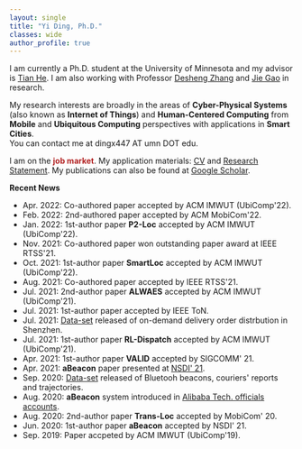 ```yaml
---
layout: single
title: "Yi Ding, Ph.D."
classes: wide
author_profile: true
---
```


I am currently a Ph.D. student at the University of Minnesota and my advisor is [Tian He](https://www-users.cs.umn.edu/~tianhe/). I am also working with Professor [Desheng Zhang](https://www.cs.rutgers.edu/~dz220/) and [Jie Gao](https://sites.rutgers.edu/jie-gao/about/) in research.

My research interests are broadly in the areas of **Cyber-Physical Systems** (also known as **Internet of Things**) and **Human-Centered Computing** from **Mobile** and **Ubiquitous Computing** perspectives with applications in **Smart Cities**.<br>You can contact me at dingx447 AT umn DOT edu.

I am on the <span style="color:FireBrick">**job market**</span>. My application materials: [CV](/assets/files/CV_Yi.pdf/) and [Research Statement](/assets/files/Research_Statement_Yi.pdf/). My publications can also be found at [Google Scholar](https://scholar.google.com/citations?user=umiRGkUAAAAJ).

**Recent News**

* Apr. 2022: Co-authored paper accepted by ACM IMWUT (UbiComp'22).
* Feb. 2022: 2nd-authored paper accepted by ACM MobiCom'22.
* Jan. 2022: 1st-author paper **P2-Loc** accepted by ACM IMWUT (UbiComp'22).
* Nov. 2021: Co-authored paper won outstanding paper award at IEEE RTSS'21.
* Oct. 2021: 1st-author paper **SmartLoc** accepted by ACM IMWUT (UbiComp'22).
* Aug. 2021: Co-authored paper accepted by IEEE RTSS'21.
* Jul. 2021: 2nd-author paper **ALWAES** accepted by ACM IMWUT (UbiComp'21).
* Jul. 2021: 1st-author paper accepted by IEEE ToN.
* Jul. 2021: [Data-set](https://tianchi.aliyun.com/dataset/dataDetail?dataId=106807) released of on-demand delivery order distrbution in Shenzhen.
* Jul. 2021: 1st-author paper **RL-Dispatch** accepted by ACM IMWUT (UbiComp'21).
* Apr. 2021: 1st-author paper **VALID** accepted by SIGCOMM' 21.
* Apr. 2021: **aBeacon** paper presented at [NSDI' 21](https://www.usenix.org/conference/nsdi21/presentation/ding).
* Sep. 2020: [Data-set](https://tianchi.aliyun.com/dataset/dataDetail?dataId=76359) released of Bluetooh beacons, couriers' reports and trajectories.
* Aug. 2020: **aBeacon** system introduced in [Alibaba Tech. officials accounts](https://mp.weixin.qq.com/s/7jVa-K-qUlYIrCg3YpPSEQ).
* Aug. 2020: 2nd-author paper **Trans-Loc** accepted by MobiCom' 20.
* Jun. 2020: 1st-author paper **aBeacon** accepted by NSDI' 21.
* Sep. 2019: Paper accpeted by ACM IMWUT (UbiComp'19).


<!-- <p align="left">
<img src="pipi.jpg"  alt="pipi" height="120">
<img src="turnip.png"  alt="turnip" height="120">
</p>
My cats, pipi (not "pip"), and turnip. -->

